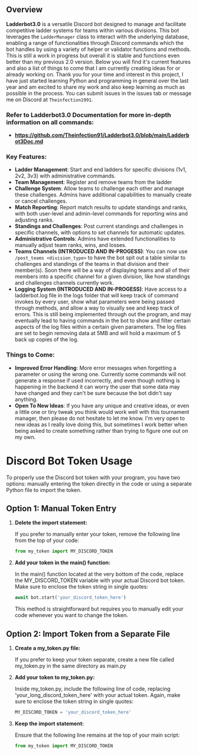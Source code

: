 ## Overview
**Ladderbot3.0** is a versatile Discord bot designed to manage and facilitate competitive ladder systems for teams within various divisions. This bot leverages the `LadderManager` class to interact with the underlying database, enabling a range of functionalities through Discord commands which the bot handles by using a variety of helper or validator functions and methods. This is still a work in progress but overall it is stable and functions even better than my previous 2.0 version. Below you will find it's current features and also a list of things to come that I am currently creating ideas for or already working on. Thank you for your time and interest in this project, I have just started learning Python and programming in general over the last year and am excited to share my work and also keep learning as much as possible in the process. You can submit issues in the issues tab or message me on Discord at `Theinfection1991`.

### **Refer to Ladderbot3.0 Documentation for more in-depth information on all commands:** 
- **https://github.com/Theinfection91/Ladderbot3.0/blob/main/Ladderbot3Doc.md**

### Key Features:

- **Ladder Management**: Start and end ladders for specific divisions (1v1, 2v2, 3v3) with administrative commands.
- **Team Management**: Register and remove teams from the ladder
- **Challenge System**: Allow teams to challenge each other and manage these challenges. Admins have additional capabilities to manually create or cancel challenges.
- **Match Reporting**: Report match results to update standings and ranks, with both user-level and admin-level commands for reporting wins and adjusting ranks.
- **Standings and Challenges**: Post current standings and challenges in specific channels, with options to set channels for automatic updates.
- **Administrative Controls**: Admins have extended functionalities to manually adjust team ranks, wins, and losses.
- **Teams Channels (INTRODUCED AND IN-PROGESS)**: You can now use ```/post_teams <division_type>``` to have the bot spit out a table similar to challenges and standings of the teams in that division and their member(s). Soon there will be a way of displaying teams and all of their members into a specific channel for a given division, like how standings and challenges channels currently work.
- **Logging System (INTRODUCED AND IN-PROGESS)**: Have access to a ladderbot.log file in the logs folder that will keep track of command invokes by every user, show what parameters were being passed through methods, and allow a way to visually see and keep track of errors. This is still being implemented through out the program, and may eventually lead to having commands in the bot to show and filter certain aspects of the log files within a certain given parameters. The log files are set to begin removing data at 5MB and will hold a maximum of 5 back up copies of the log.

### Things to Come:

- **Improved Error Handling**: More error messages when forgetting a parameter or using the wrong one. Currently some commands will not generate a response if used incorrectly, and even though nothing is happening in the backend it can worry the user that some data may have changed and they can't be sure because the bot didn't say anything.
- **Open To New Ideas**: If you have any unique and creative ideas, or even a little one or tiny tweak you think would work well with this tournament manager, then please do not hesitate to let me know. I'm very open to new ideas as I really love doing this, but sometimes I work better when being asked to create something rather than trying to figure one out on my own.

# Discord Bot Token Usage

To properly use the Discord bot token with your program, you have two options: manually entering the token directly in the code or using a separate Python file to import the token.

## Option 1: Manual Token Entry

1. **Delete the import statement:**

   If you prefer to manually enter your token, remove the following line from the top of your code:
   
   ```python
   from my_token import MY_DISCORD_TOKEN

2. **Add your token in the main() function:**

   In the main() function located at the very bottom of the code, replace the MY_DISCORD_TOKEN variable with your actual Discord bot token. Make sure to enclose the token string in single quotes:

   ```python
   await bot.start('your_discord_token_here')
   ```
   This method is straightforward but requires you to manually edit your code whenever you want to change the token.

## Option 2: Import Token from a Separate File

1. **Create a my_token.py file:**

   If you prefer to keep your token separate, create a new file called my_token.py in the same directory as main.py

2. **Add your token to my_token.py:**

   Inside my_token.py, include the following line of code, replacing 'your_long_discord_token_here' with your actual token. Again, make sure to enclose the token string in single quotes:

   ```python
   MY_DISCORD_TOKEN = 'your_discord_token_here'
   ```

3. **Keep the import statement:**

   Ensure that the following line remains at the top of your main script:

   ```python
   from my_token import MY_DISCORD_TOKEN
   ```

